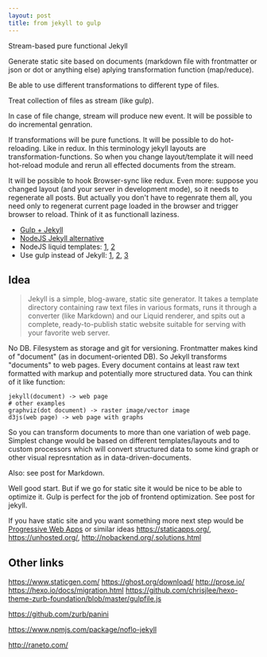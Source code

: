 ```yaml
---
layout: post
title: from jekyll to gulp
---
```


Stream-based pure functional Jekyll

Generate static site based on documents (markdown file with frontmatter or json or dot or anything else) aplying transformation function (map/reduce).

Be able to use different transformations to different type of files.

Treat collection of files as stream (like gulp).

In case of file change, stream will produce new event. It will be possible to do incremental genration.

If transformations will be pure functions. It will be possible to do hot-reloading. Like in redux. In this terminology jekyll layouts are transformation-functions. So when you change layout/template it will need hot-reload module and rerun all effected documents from the stream.

It will be possible to hook Browser-sync like redux. Even more: suppose you changed layout (and your server in development mode), so it needs to regenerate all posts. But actually you don't have to regenrate them all, you need only to regenerat current page loaded in the browser and trigger browser to reload. Think of it as functionall laziness.






 - [Gulp + Jekyll](https://github.com/sondr3/generator-jekyllized)
 - [NodeJS Jekyll alternative](https://github.com/fortes/enfield)
 - NodeJS liquid templates: [1](https://github.com/sirlantis/liquid-node), [2](https://github.com/leizongmin/tinyliquid/wiki)
 - Use gulp instead of Jekyll: [1](http://www.rioki.org/2014/06/09/jekyll-to-gulp.html), [2](http://www.rioki.org/2014/12/02/overhaul-of-page-generation.html), [3](http://blog.crushingpennies.com/a-static-site-generator-with-gulp-proseio-and-travis-ci.html)

## Idea

> Jekyll is a simple, blog-aware, static site generator. It takes a template directory containing raw text files in various formats, runs it through a converter (like Markdown) and our Liquid renderer, and spits out a complete, ready-to-publish static website suitable for serving with your favorite web server.

No DB. Filesystem as storage and git for versioning. Frontmatter makes kind of "document" (as in document-oriented DB).
So Jekyll transforms "documents" to web pages. Every document contains at least raw text formatted with markup and potentially more structured data. You can think of it like function:

```
jekyll(document) -> web page
# other examples
graphviz(dot document) -> raster image/vector image
d3js(web page) -> web page with graphs
```

So you can transform documents to more than one variation of web page. Simplest change would be based on different templates/layouts and to custom processors which will convert structured data to some kind graph or other visual represntation as in data-driven-documents.

Also: see post for Markdown.

Well good start. But if we go for static site it would be nice to be able to optimize it. Gulp is perfect for the job of frontend optimization. See post for jekyll.

If you have static site and you want something more next step would be [Progressive Web Apps](https://developers.google.com/web/progressive-web-app) or similar ideas https://staticapps.org/, https://unhosted.org/, http://nobackend.org/.solutions.html



## Other links

https://www.staticgen.com/
https://ghost.org/download/
http://prose.io/
https://hexo.io/docs/migration.html
https://github.com/chrisjlee/hexo-theme-zurb-foundation/blob/master/gulpfile.js

https://github.com/zurb/panini


https://www.npmjs.com/package/noflo-jekyll


http://raneto.com/

